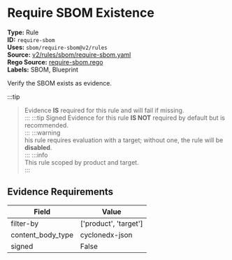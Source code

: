 # Require SBOM Existence  
**Type:** Rule  
**ID:** `require-sbom`  
**Uses:** `sbom/require-sbom@v2/rules`  
**Source:** [v2/rules/sbom/require-sbom.yaml](https://github.com/scribe-public/sample-policies/v2/rules/sbom/require-sbom.yaml)  
**Rego Source:** [require-sbom.rego](https://github.com/scribe-public/sample-policies/v2/rules/sbom/require-sbom.rego)  
**Labels:** SBOM, Blueprint  

Verify the SBOM exists as evidence.

:::tip 
> Evidence **IS** required for this rule and will fail if missing.  
::: 
:::tip 
Signed Evidence for this rule **IS NOT** required by default but is recommended.  
::: 
:::warning  
his rule requires evaluation with a target; without one, the rule will be **disabled**.  
::: 
:::info  
This rule scoped by product and target.  
:::  

## Evidence Requirements  
| Field | Value |
|-------|-------|
| filter-by | ['product', 'target'] |
| content_body_type | cyclonedx-json |
| signed | False |

